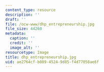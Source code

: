 ```yaml
---
content_type: resource
description: ''
draft: ''
file: /ocw-www/dhp_entrepreneurship.jpg
file_size: 44260
metadata:
  caption: ''
  credit: ''
  image_alt: ''
resourcetype: Image
title: dhp_entrepreneurship.jpg
uid: ae2764cf-b089-4524-9d85-f4d77058ae6f
---
```

